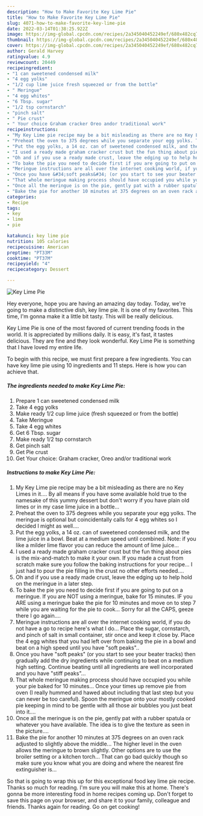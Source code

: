 ```yaml
---
description: "How to Make Favorite Key Lime Pie"
title: "How to Make Favorite Key Lime Pie"
slug: 4071-how-to-make-favorite-key-lime-pie
date: 2022-03-14T01:38:25.922Z
image: https://img-global.cpcdn.com/recipes/2a345040452249ef/680x482cq70/key-lime-pie-recipe-main-photo.jpg
thumbnail: https://img-global.cpcdn.com/recipes/2a345040452249ef/680x482cq70/key-lime-pie-recipe-main-photo.jpg
cover: https://img-global.cpcdn.com/recipes/2a345040452249ef/680x482cq70/key-lime-pie-recipe-main-photo.jpg
author: Gerald Harvey
ratingvalue: 4.9
reviewcount: 20449
recipeingredient:
- "1 can sweetened condensed milk"
- "4 egg yolks"
- "1/2 cup lime juice fresh squeezed or from the bottle"
- " Meringue"
- "4 egg whites"
- "6 Tbsp. sugar"
- "1/2 tsp cornstarch"
- "pinch salt"
- " Pie crust"
- " Your choice Graham cracker Oreo andor traditional work"
recipeinstructions:
- "My Key Lime pie recipe may be a bit misleading as there are no Key Limes in it.... By all means if you have some available hold true to the namesake of this yummy dessert but don&#39;t worry if you have plain old limes or in my case lime juice in a bottle..."
- "Preheat the oven to 375 degrees while you separate your egg yolks. The meringue is optional but coincidentally calls for 4 egg whites so I decided I might as well...."
- "Put the egg yolks, a 14 oz. can of sweetened condensed milk, and the lime juice in a bowl. Beat at a medium speed until combined. Note: if you like a milder lime flavor you can reduce the amount of lime juice..."
- "I used a ready made graham cracker crust but the fun thing about pies is the mix-and-match to make it your own. If you made a crust from scratch make sure you follow the baking instructions for your recipe... I just had to pour the pie filling in the crust no other efforts needed...."
- "Oh and if you use a ready made crust, leave the edging up to help hold on the meringue in a later step."
- "To bake the pie you need to decide first if you are going to put on a meringue. If you are NOT using a meringue, bake for 15 minutes. IF you ARE using a meringue bake the pie for 10 minutes and move on to step 7 while you are waiting for the pie to cook... Sorry for all the CAPS, geeze there I go again...."
- "Meringue instructions are all over the internet cooking world, if you do not have a go to recipe here&#39;s what I do... Place the sugar, cornstarch, and pinch of salt in small container, stir once and keep it close by. Place the 4 egg whites that you had left over from baking the pie in a bowl and beat on a high speed until you have &#34;soft peaks&#34;.."
- "Once you have &#34;soft peaks&#34; (or you start to see your beater tracks) then gradually add the dry ingredients while continuing to beat on a medium high setting. Continue beating until all ingredients are well incorporated and you have &#34;stiff peaks&#34;..."
- "That whole meringue making process should have occupied you while your pie baked for 10 minutes... Once your times up remove pie from oven (I really hummed and hawed about including that last step but you can never be too careful). Spoon the meringue onto your mostly cooked pie keeping in mind to be gentle with all those air bubbles you just beat into it...."
- "Once all the meringue is on the pie, gently pat with a rubber spatula or whatever you have available. The idea is to give the texture as seen in the picture...."
- "Bake the pie for another 10 minutes at 375 degrees on an oven rack adjusted to slightly above the middle... The higher level in the oven allows the meringue to brown slightly. Other options are to use the broiler setting or a kitchen torch... That can go bad quickly though so make sure you know what you are doing and where the nearest fire extinguisher is..."
categories:
- Recipe
tags:
- key
- lime
- pie

katakunci: key lime pie 
nutrition: 105 calories
recipecuisine: American
preptime: "PT33M"
cooktime: "PT37M"
recipeyield: "4"
recipecategory: Dessert

---
```



![Key Lime Pie](https://img-global.cpcdn.com/recipes/2a345040452249ef/680x482cq70/key-lime-pie-recipe-main-photo.jpg)

Hey everyone, hope you are having an amazing day today. Today, we're going to make a distinctive dish, key lime pie. It is one of my favorites. This time, I'm gonna make it a little bit tasty. This will be really delicious.

Key Lime Pie is one of the most favored of current trending foods in the world. It is appreciated by millions daily. It is easy, it's fast, it tastes delicious. They are fine and they look wonderful. Key Lime Pie is something that I have loved my entire life.




To begin with this recipe, we must first prepare a few ingredients. You can have key lime pie using 10 ingredients and 11 steps. Here is how you can achieve that.

<!--inarticleads1-->

##### The ingredients needed to make Key Lime Pie:

1. Prepare 1 can sweetened condensed milk
1. Take 4 egg yolks
1. Make ready 1/2 cup lime juice (fresh squeezed or from the bottle)
1. Take  Meringue
1. Take 4 egg whites
1. Get 6 Tbsp. sugar
1. Make ready 1/2 tsp cornstarch
1. Get pinch salt
1. Get  Pie crust
1. Get  Your choice: Graham cracker, Oreo and/or traditional work




<!--inarticleads2-->

##### Instructions to make Key Lime Pie:

1. My Key Lime pie recipe may be a bit misleading as there are no Key Limes in it.... By all means if you have some available hold true to the namesake of this yummy dessert but don&#39;t worry if you have plain old limes or in my case lime juice in a bottle...
1. Preheat the oven to 375 degrees while you separate your egg yolks. The meringue is optional but coincidentally calls for 4 egg whites so I decided I might as well....
1. Put the egg yolks, a 14 oz. can of sweetened condensed milk, and the lime juice in a bowl. Beat at a medium speed until combined. Note: if you like a milder lime flavor you can reduce the amount of lime juice...
1. I used a ready made graham cracker crust but the fun thing about pies is the mix-and-match to make it your own. If you made a crust from scratch make sure you follow the baking instructions for your recipe... I just had to pour the pie filling in the crust no other efforts needed....
1. Oh and if you use a ready made crust, leave the edging up to help hold on the meringue in a later step.
1. To bake the pie you need to decide first if you are going to put on a meringue. If you are NOT using a meringue, bake for 15 minutes. IF you ARE using a meringue bake the pie for 10 minutes and move on to step 7 while you are waiting for the pie to cook... Sorry for all the CAPS, geeze there I go again....
1. Meringue instructions are all over the internet cooking world, if you do not have a go to recipe here&#39;s what I do... Place the sugar, cornstarch, and pinch of salt in small container, stir once and keep it close by. Place the 4 egg whites that you had left over from baking the pie in a bowl and beat on a high speed until you have &#34;soft peaks&#34;..
1. Once you have &#34;soft peaks&#34; (or you start to see your beater tracks) then gradually add the dry ingredients while continuing to beat on a medium high setting. Continue beating until all ingredients are well incorporated and you have &#34;stiff peaks&#34;...
1. That whole meringue making process should have occupied you while your pie baked for 10 minutes... Once your times up remove pie from oven (I really hummed and hawed about including that last step but you can never be too careful). Spoon the meringue onto your mostly cooked pie keeping in mind to be gentle with all those air bubbles you just beat into it....
1. Once all the meringue is on the pie, gently pat with a rubber spatula or whatever you have available. The idea is to give the texture as seen in the picture....
1. Bake the pie for another 10 minutes at 375 degrees on an oven rack adjusted to slightly above the middle... The higher level in the oven allows the meringue to brown slightly. Other options are to use the broiler setting or a kitchen torch... That can go bad quickly though so make sure you know what you are doing and where the nearest fire extinguisher is...




So that is going to wrap this up for this exceptional food key lime pie recipe. Thanks so much for reading. I'm sure you will make this at home. There's gonna be more interesting food in home recipes coming up. Don't forget to save this page on your browser, and share it to your family, colleague and friends. Thanks again for reading. Go on get cooking!
